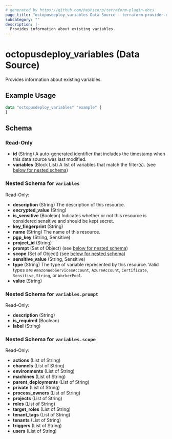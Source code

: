 ```yaml
---
# generated by https://github.com/hashicorp/terraform-plugin-docs
page_title: "octopusdeploy_variables Data Source - terraform-provider-octopusdeploy"
subcategory: ""
description: |-
  Provides information about existing variables.
---
```


# octopusdeploy_variables (Data Source)

Provides information about existing variables.

## Example Usage

```terraform
data "octopusdeploy_variables" "example" {
}
```

<!-- schema generated by tfplugindocs -->
## Schema

### Read-Only

- **id** (String) A auto-generated identifier that includes the timestamp when this data source was last modified.
- **variables** (Block List) A list of variables that match the filter(s). (see [below for nested schema](#nestedblock--variables))

<a id="nestedblock--variables"></a>
### Nested Schema for `variables`

Read-Only:

- **description** (String) The description of this resource.
- **encrypted_value** (String)
- **is_sensitive** (Boolean) Indicates whether or not this resource is considered sensitive and should be kept secret.
- **key_fingerprint** (String)
- **name** (String) The name of this resource.
- **pgp_key** (String, Sensitive)
- **project_id** (String)
- **prompt** (Set of Object) (see [below for nested schema](#nestedatt--variables--prompt))
- **scope** (Set of Object) (see [below for nested schema](#nestedatt--variables--scope))
- **sensitive_value** (String, Sensitive)
- **type** (String) The type of variable represented by this resource. Valid types are `AmazonWebServicesAccount`, `AzureAccount`, `Certificate`, `Sensitive`, `String`, or `WorkerPool`.
- **value** (String)

<a id="nestedatt--variables--prompt"></a>
### Nested Schema for `variables.prompt`

Read-Only:

- **description** (String)
- **is_required** (Boolean)
- **label** (String)


<a id="nestedatt--variables--scope"></a>
### Nested Schema for `variables.scope`

Read-Only:

- **actions** (List of String)
- **channels** (List of String)
- **environments** (List of String)
- **machines** (List of String)
- **parent_deployments** (List of String)
- **private** (List of String)
- **process_owners** (List of String)
- **projects** (List of String)
- **roles** (List of String)
- **target_roles** (List of String)
- **tenant_tags** (List of String)
- **tenants** (List of String)
- **triggers** (List of String)
- **users** (List of String)


